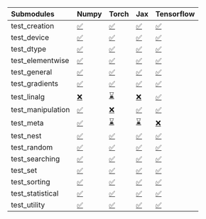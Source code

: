 | Submodules        | Numpy                                                                                                                           | Torch                                                                                                                           | Jax                                                                                                                             | Tensorflow                                                                                                                      |
|:------------------|:--------------------------------------------------------------------------------------------------------------------------------|:--------------------------------------------------------------------------------------------------------------------------------|:--------------------------------------------------------------------------------------------------------------------------------|:--------------------------------------------------------------------------------------------------------------------------------|
| test_creation     | <a href="https://github.com/unifyai/ivy/runs/7833998525?check_suite_focus=true" rel="noopener noreferrer" target="_blank">✅</a> | <a href="https://github.com/unifyai/ivy/runs/7833999849?check_suite_focus=true" rel="noopener noreferrer" target="_blank">✅</a> | <a href="https://github.com/unifyai/ivy/runs/7834001294?check_suite_focus=true" rel="noopener noreferrer" target="_blank">✅</a> | <a href="https://github.com/unifyai/ivy/runs/7834002806?check_suite_focus=true" rel="noopener noreferrer" target="_blank">✅</a> |
| test_device       | <a href="https://github.com/unifyai/ivy/runs/7833998595?check_suite_focus=true" rel="noopener noreferrer" target="_blank">✅</a> | <a href="https://github.com/unifyai/ivy/runs/7833999952?check_suite_focus=true" rel="noopener noreferrer" target="_blank">✅</a> | <a href="https://github.com/unifyai/ivy/runs/7834001421?check_suite_focus=true" rel="noopener noreferrer" target="_blank">✅</a> | <a href="https://github.com/unifyai/ivy/runs/7834002892?check_suite_focus=true" rel="noopener noreferrer" target="_blank">✅</a> |
| test_dtype        | <a href="https://github.com/unifyai/ivy/runs/7833998667?check_suite_focus=true" rel="noopener noreferrer" target="_blank">✅</a> | <a href="https://github.com/unifyai/ivy/runs/7834000063?check_suite_focus=true" rel="noopener noreferrer" target="_blank">✅</a> | <a href="https://github.com/unifyai/ivy/runs/7834001510?check_suite_focus=true" rel="noopener noreferrer" target="_blank">✅</a> | <a href="https://github.com/unifyai/ivy/runs/7834002976?check_suite_focus=true" rel="noopener noreferrer" target="_blank">✅</a> |
| test_elementwise  | <a href="https://github.com/unifyai/ivy/runs/7833998744?check_suite_focus=true" rel="noopener noreferrer" target="_blank">✅</a> | <a href="https://github.com/unifyai/ivy/runs/7834000156?check_suite_focus=true" rel="noopener noreferrer" target="_blank">✅</a> | <a href="https://github.com/unifyai/ivy/runs/7834001598?check_suite_focus=true" rel="noopener noreferrer" target="_blank">✅</a> | <a href="https://github.com/unifyai/ivy/runs/7834003070?check_suite_focus=true" rel="noopener noreferrer" target="_blank">✅</a> |
| test_general      | <a href="https://github.com/unifyai/ivy/runs/7833998805?check_suite_focus=true" rel="noopener noreferrer" target="_blank">✅</a> | <a href="https://github.com/unifyai/ivy/runs/7834000245?check_suite_focus=true" rel="noopener noreferrer" target="_blank">✅</a> | <a href="https://github.com/unifyai/ivy/runs/7834001701?check_suite_focus=true" rel="noopener noreferrer" target="_blank">✅</a> | <a href="https://github.com/unifyai/ivy/runs/7834003158?check_suite_focus=true" rel="noopener noreferrer" target="_blank">✅</a> |
| test_gradients    | <a href="https://github.com/unifyai/ivy/runs/7833998898?check_suite_focus=true" rel="noopener noreferrer" target="_blank">✅</a> | <a href="https://github.com/unifyai/ivy/runs/7834000361?check_suite_focus=true" rel="noopener noreferrer" target="_blank">✅</a> | <a href="https://github.com/unifyai/ivy/runs/7834001798?check_suite_focus=true" rel="noopener noreferrer" target="_blank">✅</a> | <a href="https://github.com/unifyai/ivy/runs/7834003231?check_suite_focus=true" rel="noopener noreferrer" target="_blank">✅</a> |
| test_linalg       | <a href="https://github.com/unifyai/ivy/runs/7833998994?check_suite_focus=true" rel="noopener noreferrer" target="_blank">❌</a> | <a href="https://github.com/unifyai/ivy/runs/7834000448?check_suite_focus=true" rel="noopener noreferrer" target="_blank">⌛</a> | <a href="https://github.com/unifyai/ivy/runs/7834001901?check_suite_focus=true" rel="noopener noreferrer" target="_blank">❌</a> | <a href="https://github.com/unifyai/ivy/runs/7834003316?check_suite_focus=true" rel="noopener noreferrer" target="_blank">✅</a> |
| test_manipulation | <a href="https://github.com/unifyai/ivy/runs/7833999087?check_suite_focus=true" rel="noopener noreferrer" target="_blank">✅</a> | <a href="https://github.com/unifyai/ivy/runs/7834000569?check_suite_focus=true" rel="noopener noreferrer" target="_blank">❌</a> | <a href="https://github.com/unifyai/ivy/runs/7834002013?check_suite_focus=true" rel="noopener noreferrer" target="_blank">✅</a> | <a href="https://github.com/unifyai/ivy/runs/7834003387?check_suite_focus=true" rel="noopener noreferrer" target="_blank">✅</a> |
| test_meta         | <a href="https://github.com/unifyai/ivy/runs/7833999173?check_suite_focus=true" rel="noopener noreferrer" target="_blank">✅</a> | <a href="https://github.com/unifyai/ivy/runs/7834000689?check_suite_focus=true" rel="noopener noreferrer" target="_blank">⌛</a> | <a href="https://github.com/unifyai/ivy/runs/7834002099?check_suite_focus=true" rel="noopener noreferrer" target="_blank">⌛</a> | <a href="https://github.com/unifyai/ivy/runs/7834003462?check_suite_focus=true" rel="noopener noreferrer" target="_blank">❌</a> |
| test_nest         | <a href="https://github.com/unifyai/ivy/runs/7833999272?check_suite_focus=true" rel="noopener noreferrer" target="_blank">✅</a> | <a href="https://github.com/unifyai/ivy/runs/7834000767?check_suite_focus=true" rel="noopener noreferrer" target="_blank">✅</a> | <a href="https://github.com/unifyai/ivy/runs/7834002167?check_suite_focus=true" rel="noopener noreferrer" target="_blank">✅</a> | <a href="https://github.com/unifyai/ivy/runs/7834003532?check_suite_focus=true" rel="noopener noreferrer" target="_blank">✅</a> |
| test_random       | <a href="https://github.com/unifyai/ivy/runs/7833999388?check_suite_focus=true" rel="noopener noreferrer" target="_blank">✅</a> | <a href="https://github.com/unifyai/ivy/runs/7834000845?check_suite_focus=true" rel="noopener noreferrer" target="_blank">✅</a> | <a href="https://github.com/unifyai/ivy/runs/7834002256?check_suite_focus=true" rel="noopener noreferrer" target="_blank">✅</a> | <a href="https://github.com/unifyai/ivy/runs/7834003607?check_suite_focus=true" rel="noopener noreferrer" target="_blank">✅</a> |
| test_searching    | <a href="https://github.com/unifyai/ivy/runs/7833999472?check_suite_focus=true" rel="noopener noreferrer" target="_blank">✅</a> | <a href="https://github.com/unifyai/ivy/runs/7834000907?check_suite_focus=true" rel="noopener noreferrer" target="_blank">✅</a> | <a href="https://github.com/unifyai/ivy/runs/7834002347?check_suite_focus=true" rel="noopener noreferrer" target="_blank">✅</a> | <a href="https://github.com/unifyai/ivy/runs/7834003688?check_suite_focus=true" rel="noopener noreferrer" target="_blank">✅</a> |
| test_set          | <a href="https://github.com/unifyai/ivy/runs/7833999552?check_suite_focus=true" rel="noopener noreferrer" target="_blank">✅</a> | <a href="https://github.com/unifyai/ivy/runs/7834000995?check_suite_focus=true" rel="noopener noreferrer" target="_blank">✅</a> | <a href="https://github.com/unifyai/ivy/runs/7834002435?check_suite_focus=true" rel="noopener noreferrer" target="_blank">✅</a> | <a href="https://github.com/unifyai/ivy/runs/7834003756?check_suite_focus=true" rel="noopener noreferrer" target="_blank">✅</a> |
| test_sorting      | <a href="https://github.com/unifyai/ivy/runs/7833999619?check_suite_focus=true" rel="noopener noreferrer" target="_blank">✅</a> | <a href="https://github.com/unifyai/ivy/runs/7834001083?check_suite_focus=true" rel="noopener noreferrer" target="_blank">✅</a> | <a href="https://github.com/unifyai/ivy/runs/7834002517?check_suite_focus=true" rel="noopener noreferrer" target="_blank">✅</a> | <a href="https://github.com/unifyai/ivy/runs/7834003838?check_suite_focus=true" rel="noopener noreferrer" target="_blank">✅</a> |
| test_statistical  | <a href="https://github.com/unifyai/ivy/runs/7833999700?check_suite_focus=true" rel="noopener noreferrer" target="_blank">✅</a> | <a href="https://github.com/unifyai/ivy/runs/7834001146?check_suite_focus=true" rel="noopener noreferrer" target="_blank">✅</a> | <a href="https://github.com/unifyai/ivy/runs/7834002618?check_suite_focus=true" rel="noopener noreferrer" target="_blank">✅</a> | <a href="https://github.com/unifyai/ivy/runs/7834003923?check_suite_focus=true" rel="noopener noreferrer" target="_blank">✅</a> |
| test_utility      | <a href="https://github.com/unifyai/ivy/runs/7833999772?check_suite_focus=true" rel="noopener noreferrer" target="_blank">✅</a> | <a href="https://github.com/unifyai/ivy/runs/7834001220?check_suite_focus=true" rel="noopener noreferrer" target="_blank">✅</a> | <a href="https://github.com/unifyai/ivy/runs/7834002706?check_suite_focus=true" rel="noopener noreferrer" target="_blank">✅</a> | <a href="https://github.com/unifyai/ivy/runs/7834003997?check_suite_focus=true" rel="noopener noreferrer" target="_blank">✅</a> |